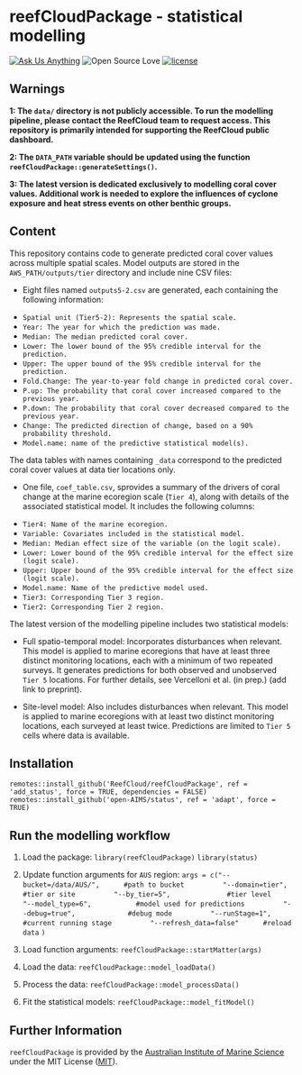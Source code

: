 # reefCloudPackage - statistical modelling

<!-- badges: start -->
[![Ask Us Anything][0a]][0b]
![Open Source Love][0c]
[![license](https://img.shields.io/badge/license-MIT%20+%20file%20LICENSE-lightgrey.svg)](https://choosealicense.com/)

[0a]: https://img.shields.io/badge/Ask%20us-anything-1abc9c.svg
[0b]: https://github.com/open-aims/bcs_mixing_model/issues/new
[0c]: https://badges.frapsoft.com/os/v2/open-source.svg?v=103

<!-- badges: end -->

## Warnings

**1: The `data/` directory is not publicly accessible. To run the modelling pipeline, please contact the ReefCloud team to request access. This repository is primarily intended for supporting the ReefCloud public dashboard.**


**2: The `DATA_PATH` variable should be updated using the function ```reefCloudPackage::generateSettings()```.**

**3: The latest version is dedicated exclusively to modelling coral cover values. Additional work is needed to explore the influences of cyclone exposure and heat stress events on other benthic groups.**

## Content 

This repository contains code to generate predicted coral cover values across multiple spatial scales. Model outputs are stored in the `AWS_PATH/outputs/tier` directory and include nine CSV files:

* Eight files named `outputs5-2.csv` are generated, each containing the following information:

- `Spatial unit (Tier5-2): Represents the spatial scale.` 
- `Year: The year for which the prediction was made.`
- `Median: The median predicted coral cover.`
- `Lower: The lower bound of the 95% credible interval for the prediction.`
- `Upper: The upper bound of the 95% credible interval for the prediction.`
- `Fold.Change: The year-to-year fold change in predicted coral cover.`
- `P.up: The probability that coral cover increased compared to the previous year.`
- `P.down: The probability that coral cover decreased compared to the previous year.`
- `Change: The predicted direction of change, based on a 90% probability threshold.`
- `Model.name: name of the predictive statistical model(s). `

The data tables with names containing `_data` correspond to the predicted coral cover values at data tier locations only. 

* One file, `coef_table.csv`, sprovides a summary of the drivers of coral change at the marine ecoregion scale (`Tier 4`), along with details of the associated statistical model. It includes the following columns:

- `Tier4: Name of the marine ecoregion.` 
- `Variable: Covariates included in the statistical model.`
- `Median: Median effect size of the variable (on the logit scale).`
- `Lower: Lower bound of the 95% credible interval for the effect size (logit scale).`
- `Upper: Upper bound of the 95% credible interval for the effect size (logit scale).`
- `Model.name: Name of the predictive model used.`
- `Tier3: Corresponding Tier 3 region.`
- `Tier2: Corresponding Tier 2 region.`

The latest version of the modelling pipeline includes two statistical models:

* Full spatio-temporal model: Incorporates disturbances when relevant. This model is applied to marine ecoregions that have at least three distinct monitoring locations, each with a minimum of two repeated surveys. It generates predictions for both observed and unobserved `Tier 5` locations. For further details, see Vercelloni et al. (in prep.) (add link to preprint).

* Site-level model: Also includes disturbances when relevant. This model is applied to marine ecoregions with at least two distinct monitoring locations, each surveyed at least twice. Predictions are limited to `Tier 5` cells where data is available.

## Installation

```remotes::install_github('ReefCloud/reefCloudPackage', ref = 'add_status', force = TRUE, dependencies = FALSE)```
```remotes::install_github('open-AIMS/status', ref = 'adapt', force = TRUE)```

## Run the modelling workflow 

1. Load the package:
```library(reefCloudPackage)```
```library(status)```

2. Update function arguments for `AUS` region: 
`args = c("--bucket=/data/AUS/",      #path to bucket`
`         "--domain=tier",            #tier or site`
`         "--by_tier=5",              #tier level`
`         "--model_type=6",           #model used for predictions`
`         "--debug=true",             #debug mode`
`         "--runStage=1",             #current running stage`
`         "--refresh_data=false"      #reload data`
`)`

3. Load function arguments:
```reefCloudPackage::startMatter(args)```

4. Load the data:
```reefCloudPackage::model_loadData()```

5. Process the data:
```reefCloudPackage::model_processData()```

6. Fit the statistical models:
```reefCloudPackage::model_fitModel()```

## Further Information
`reefCloudPackage` is provided by the [Australian Institute of Marine Science](https://www.aims.gov.au/) under the MIT License ([MIT](https://opensource.org/license/mit)).

